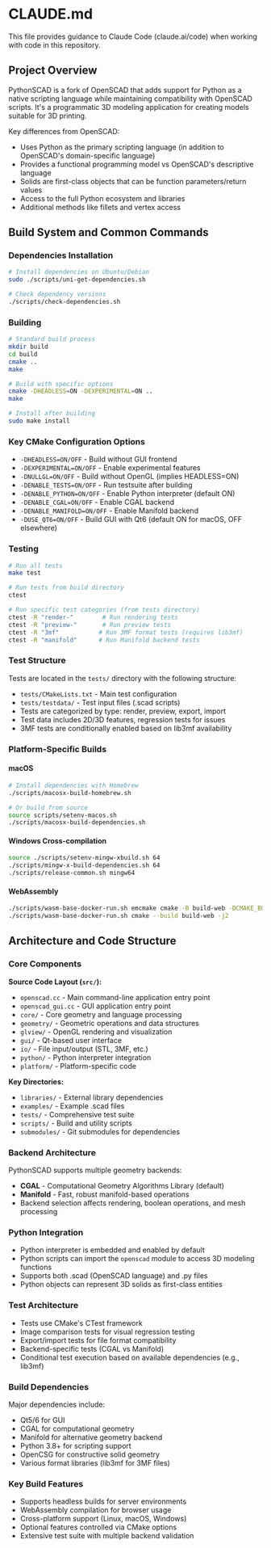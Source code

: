 # CLAUDE.md

This file provides guidance to Claude Code (claude.ai/code) when working with code in this repository.

## Project Overview

PythonSCAD is a fork of OpenSCAD that adds support for Python as a native scripting language while maintaining compatibility with OpenSCAD scripts. It's a programmatic 3D modeling application for creating models suitable for 3D printing.

Key differences from OpenSCAD:
- Uses Python as the primary scripting language (in addition to OpenSCAD's domain-specific language)
- Provides a functional programming model vs OpenSCAD's descriptive language
- Solids are first-class objects that can be function parameters/return values
- Access to the full Python ecosystem and libraries
- Additional methods like fillets and vertex access

## Build System and Common Commands

### Dependencies Installation
```bash
# Install dependencies on Ubuntu/Debian
sudo ./scripts/uni-get-dependencies.sh

# Check dependency versions
./scripts/check-dependencies.sh
```

### Building
```bash
# Standard build process
mkdir build
cd build
cmake ..
make

# Build with specific options
cmake -DHEADLESS=ON -DEXPERIMENTAL=ON ..
make

# Install after building
sudo make install
```

### Key CMake Configuration Options
- `-DHEADLESS=ON/OFF` - Build without GUI frontend
- `-DEXPERIMENTAL=ON/OFF` - Enable experimental features
- `-DNULLGL=ON/OFF` - Build without OpenGL (implies HEADLESS=ON)
- `-DENABLE_TESTS=ON/OFF` - Run testsuite after building
- `-DENABLE_PYTHON=ON/OFF` - Enable Python interpreter (default ON)
- `-DENABLE_CGAL=ON/OFF` - Enable CGAL backend
- `-DENABLE_MANIFOLD=ON/OFF` - Enable Manifold backend
- `-DUSE_QT6=ON/OFF` - Build GUI with Qt6 (default ON for macOS, OFF elsewhere)

### Testing
```bash
# Run all tests
make test

# Run tests from build directory
ctest

# Run specific test categories (from tests directory)
ctest -R "render-"        # Run rendering tests
ctest -R "preview-"       # Run preview tests
ctest -R "3mf"           # Run 3MF format tests (requires lib3mf)
ctest -R "manifold"      # Run Manifold backend tests
```

### Test Structure
Tests are located in the `tests/` directory with the following structure:
- `tests/CMakeLists.txt` - Main test configuration
- `tests/testdata/` - Test input files (.scad scripts)
- Tests are categorized by type: render, preview, export, import
- Test data includes 2D/3D features, regression tests for issues
- 3MF tests are conditionally enabled based on lib3mf availability

### Platform-Specific Builds

#### macOS
```bash
# Install dependencies with Homebrew
./scripts/macosx-build-homebrew.sh

# Or build from source
source scripts/setenv-macos.sh
./scripts/macosx-build-dependencies.sh
```

#### Windows Cross-compilation
```bash
source ./scripts/setenv-mingw-xbuild.sh 64
./scripts/mingw-x-build-dependencies.sh 64
./scripts/release-common.sh mingw64
```

#### WebAssembly
```bash
./scripts/wasm-base-docker-run.sh emcmake cmake -B build-web -DCMAKE_BUILD_TYPE=Debug -DEXPERIMENTAL=1
./scripts/wasm-base-docker-run.sh cmake --build build-web -j2
```

## Architecture and Code Structure

### Core Components

**Source Code Layout (`src/`):**
- `openscad.cc` - Main command-line application entry point
- `openscad_gui.cc` - GUI application entry point
- `core/` - Core geometry and language processing
- `geometry/` - Geometric operations and data structures
- `glview/` - OpenGL rendering and visualization
- `gui/` - Qt-based user interface
- `io/` - File input/output (STL, 3MF, etc.)
- `python/` - Python interpreter integration
- `platform/` - Platform-specific code

**Key Directories:**
- `libraries/` - External library dependencies
- `examples/` - Example .scad files
- `tests/` - Comprehensive test suite
- `scripts/` - Build and utility scripts
- `submodules/` - Git submodules for dependencies

### Backend Architecture
PythonSCAD supports multiple geometry backends:
- **CGAL** - Computational Geometry Algorithms Library (default)
- **Manifold** - Fast, robust manifold-based operations
- Backend selection affects rendering, boolean operations, and mesh processing

### Python Integration
- Python interpreter is embedded and enabled by default
- Python scripts can import the `openscad` module to access 3D modeling functions
- Supports both .scad (OpenSCAD language) and .py files
- Python objects can represent 3D solids as first-class entities

### Test Architecture
- Tests use CMake's CTest framework
- Image comparison tests for visual regression testing
- Export/import tests for file format compatibility
- Backend-specific tests (CGAL vs Manifold)
- Conditional test execution based on available dependencies (e.g., lib3mf)

### Build Dependencies
Major dependencies include:
- Qt5/6 for GUI
- CGAL for computational geometry
- Manifold for alternative geometry backend
- Python 3.8+ for scripting support
- OpenCSG for constructive solid geometry
- Various format libraries (lib3mf for 3MF files)

### Key Build Features
- Supports headless builds for server environments
- WebAssembly compilation for browser usage
- Cross-platform support (Linux, macOS, Windows)
- Optional features controlled via CMake options
- Extensive test suite with multiple backend validation
